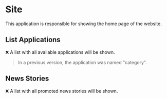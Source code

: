 Site
====

This application is responsible for showing the home page of the website.

List Applications
---
:x: A list with all available applications will be shown.
> In a previous version, the application was named "category".

News Stories
---
:x: A list with all promoted news stories will be shown.

